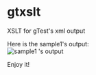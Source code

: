 gtxslt
======

XSLT for gTest&#39;s xml output

Here is the sample1's output:  
![sample1 's output](https://github.com/wadefelix/gtxslt/raw/master/gtest_output.png)

Enjoy it!
